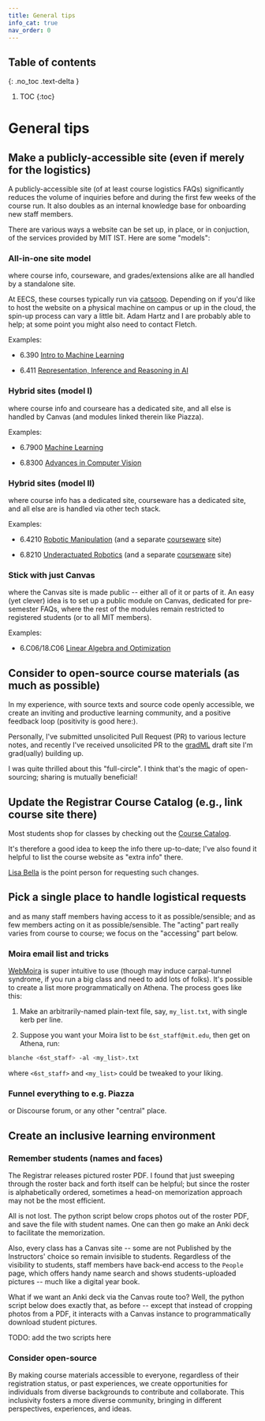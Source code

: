 ```yaml
---
title: General tips
info_cat: true
nav_order: 0
---
```


## Table of contents
{: .no_toc .text-delta }

1. TOC
{:toc}

# General tips

## Make a publicly-accessible site (even if merely for the logistics)
A publicly-accessible site (of at least course logistics FAQs) significantly reduces the volume of inquiries before and during the first few weeks of the course run. It also doubles as an internal knowledge base for onboarding new staff members.

There are various ways a website can be set up, in place, or in conjuction, of the services provided by MIT IST. Here are some "models":

### All-in-one site model
where course info, courseware, and grades/extensions alike are all handled by a standalone site. 

At EECS, these courses typically run via [catsoop](https://catsoop.org). Depending on if you'd like to host the website on a physical machine on campus or up in the cloud, the spin-up process can vary a little bit. Adam Hartz and I are probably able to help; at some point you might also need to contact Fletch.

Examples:

- 6.390 [Intro to Machine Learning](https://introml.mit.edu/spring23)

- 6.411 [Representation, Inference and Reasoning in AI](https://airr.mit.edu/fall23)

<!-- [introml](https://introml.mit.edu/spring23) -->

<!-- <iframe src="https://introml.mit.edu/spring23/info/" width=1000 height=300 async></iframe> -->


### Hybrid sites (model I)
where course info and courseare has a dedicated site, and all else is handled by Canvas (and modules linked therein like Piazza). 

Examples:

- 6.7900 [Machine Learning](https://gradml.mit.edu/)

- 6.8300 [Advances in Computer Vision](http://6.8300.csail.mit.edu/sp23/schedule.html)

<!-- [gradml](https://gradml.mit.edu) -->
<!-- <iframe src="https://gradml.mit.edu/" width=1000 height=300 async></iframe> -->

### Hybrid sites (model II)
where course info has a dedicated site, courseware has a dedicated site, and all else are is handled via other tech stack. 

Examples:

- 6.4210 [Robotic Manipulation](https://manipulation.csail.mit.edu/Fall2023/) (and a separate [courseware](https://manipulation.mit.edu) site)

- 6.8210 [Underactuated Robotics](https://underactuated.csail.mit.edu/Spring2023/) (and a separate [courseware](http://underactuated.mit.edu) site)

### Stick with just Canvas
where the Canvas site is made public -- either all of it or parts of it. An easy (yet clever) idea is to set up a public module on Canvas, dedicated for pre-semester FAQs, where the rest of the modules remain restricted to registered students (or to all MIT members).

Examples:

- 6.C06/18.C06 [Linear Algebra and Optimization](https://canvas.mit.edu/courses/16629)

## Consider to open-source course materials (as much as possible)

In my experience, with source texts and source code openly accessible, we create an inviting and productive learning community, and a positive feedback loop (positivity is good here:).

Personally, I've submitted unsolicited Pull Request (PR) to various lecture notes, and recently I've received unsolicited PR to the [gradML](https://gradml.mit.edu) draft site I'm grad(ually) building up. 

I was quite thrilled about this "full-circle". I think that's the magic of open-sourcing; sharing is mutually beneficial!

## Update the Registrar Course Catalog (e.g., link course site there)
Most students shop for classes by checking out the [Course Catalog](http://student.mit.edu/catalog/m6a.html). 

It's therefore a good idea to keep the info there up-to-date; I've also found it helpful to list the course website as "extra info" there.

[Lisa Bella]({{site.baseurl}}/info/contact/#lisa-bella) is the point person for requesting such changes.

## Pick a single place to handle logistical requests
and as many staff members having access to it as possible/sensible; and as few members acting on it as possible/sensible.
The "acting" part really varies from course to course; we focus on the "accessing" part below.

### Moira email list and tricks

[WebMoira](https://groups.mit.edu/webmoira/) is super intuitive to use (though may induce carpal-tunnel syndrome, if you run a big class and need to add lots of folks). It's possible to create a list more programmatically on Athena. The process goes like this:

1. Make an arbitrarily-named plain-text file, say, `my_list.txt`, with single kerb per line.

2. Suppose you want your Moira list to be `6st_staff@mit.edu`, then get on Athena, run: 
```sh
blanche <6st_staff> -al <my_list>.txt
```
where `<6st_staff>` and `<my_list>` could be tweaked to your liking. 

### Funnel everything to e.g. Piazza
or Discourse forum, or any other "central" place.


## Create an inclusive learning environment
### Remember students (names and faces)

The Registrar releases pictured roster PDF. I found that just sweeping through the roster back and forth itself can be helpful; but since the roster is alphabetically ordered, sometimes a head-on memorization approach may not be the most efficient. 

All is not lost. The python script below crops photos out of the roster PDF, and save the file with student names. One can then go make an Anki deck to facilitate the memorization.


Also, every class has a Canvas site -- some are not Published by the Instructors' choice so remain invisible to students. Regardless of the visibility to students, staff members have back-end access to the `People` page, which offers handy name search and shows students-uploaded pictures -- much like a digital year book.

What if we want an Anki deck via the Canvas route too? Well, the python script below does exactly that, as before -- except that instead of cropping photos from a PDF, it interacts with a Canvas instance to programmatically download student pictures. 


TODO: add the two scripts here

### Consider open-source 

By making course materials accessible to everyone, regardless of their registration status, or past experiences, we create opportunities for individuals from diverse backgrounds to contribute and collaborate. This inclusivity fosters a more diverse community, bringing in different perspectives, experiences, and ideas. 